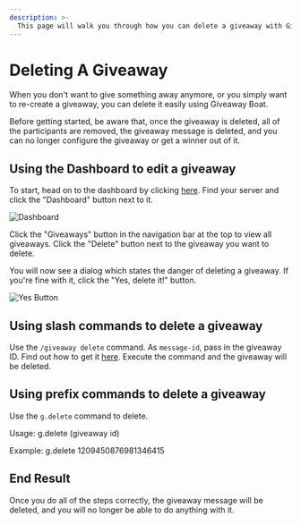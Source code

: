 ```yaml
---
description: >-
  This page will walk you through how you can delete a giveaway with Giveaway Boat.
---
```


# Deleting A Giveaway

When you don't want to give something away anymore, or you simply want to re-create a giveaway, you can delete it easily using Giveaway Boat.

Before getting started, be aware that, once the giveaway is deleted, all of the participants are removed, the giveaway message is deleted, and you can no longer configure the giveaway or get a winner out of it.

## Using the Dashboard to edit a giveaway

To start, head on to the dashboard by clicking [here](https://giveaway.boats/dashboard). Find your server and click the "Dashboard" button next to it.

![Dashboard](/assets/basics/setup/dashboard.png)

Click the "Giveaways" button in the navigation bar at the top to view all giveaways. Click the "Delete" button next to the giveaway you want to delete.

You will now see a dialog which states the danger of deleting a giveaway. If you're fine with it, click the "Yes, delete it!" button.

![Yes Button](/assets/basics/deleting-a-giveaway/dash/confirm-button.png)

## Using slash commands to delete a giveaway

Use the `/giveaway delete` command. As `message-id`, pass in the giveaway ID. Find out how to get it [here](../faq.md#how-to-get-giveaway-ids--message-ids). Execute the command and the giveaway will be deleted.

## Using prefix commands to delete a giveaway

Use the `g.delete` command to delete.

Usage: g.delete (giveaway id)

Example: g.delete 1209450876981346415

## End Result

Once you do all of the steps correctly, the giveaway message will be deleted, and you will no longer be able to do anything with it.
